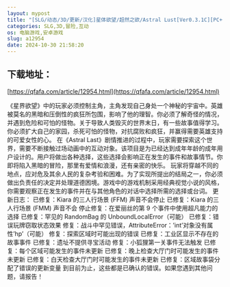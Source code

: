```yaml
---
layout: mypost
title: "[SLG/动态/3D/更新/汉化]星体欲望/超然之欲/Astral Lust[Ver0.3.1C][PC+安卓/14G]"
categories: SLG,3D,冒险,互动
os: 电脑游戏,安卓游戏
slug: a12954
date: 2024-10-30 21:58:20
---
```


## 下载地址：

[https://qfafa.com/article/12954.html](https://qfafa.com/article/12954.html)

《星界欲望》中的玩家必须控制主角，主角发现自己身处一个神秘的宇宙中。英雄被莫名的黑暗和压倒性的疯狂所包围，影响了他的理智。你必须了解奇怪的情况，并遇到危险和可怕的怪物。关于导致人类毁灭的世界末日，有一些故事值得学习。你必须扩大自己的家园，杀死可怕的怪物，对抗腐败和疯狂，并赢得需要英雄支持的可爱女性的心。
在《Astral Last》剧情推进的过程中，玩家需要探索这个世界，需要不断接触过场动画中的互动对象。该项目是为已经达到成年年龄的成年用户设计的。用户将做出各种选择，这些选择会影响正在发生的事件和故事情节。你即将陷入黑暗的冒险，那里有爱情和浪漫，还有亲密的快乐。
玩家将穿越不同的地点，应对危及其余人民的复杂考验和困难。为了实现所提出的结局之一，你必须做出负责任的决定并处理道德困境。游戏中的游戏机制采用经典视觉小说的风格，你需要观察正在发生的事件并在与其他角色的对话中选择所需的选择或台词。
更新日志：
已修复：Kiara 的三人行场景 (FFM) 声音不会停止
已修复：Kiara 的三人行场景 (FMM) 声音不会
停止修复：在爱丽丝的第 9 个事件中使用超凡能力的选择
已修复：罕见的 RandomBag 的 UnboundLocalError（可能）
已修复：错误玩牌窃取状态效果
修复：战斗中罕见错误，AttributeError：’int’对象没有属性’hp’（可能）
修复：探索区域时可能出现的错误
已修复：工业区显示不存在的故事事件
已修复：遗址不提供寻宝活动
修复：小狐狸第一关事件无法触发
已修复：每个区域可能发生的事件未更新
已修复：晚上检查大厅门时可能发生的事件未更新
已修复：白天检查大厅门时可能发生的事件未更新
已修复：区域故事袋分配了错误的更新变量
到目前为止，这些都是已确认的错误。如果您遇到其他问题，请报告！